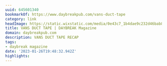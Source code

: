 ```yaml
---
uuid: 645601340
bookmarkOf: https://www.daybreakpub.com/vans-duct-tape
category: link
headImage: https://static.wixstatic.com/media/0e43c7_1b4dae9c232d46bab83ea8c6498aa9af~mv2.jpg/v1/fill/w_2500,h_3747,al_c/0e43c7_1b4dae9c232d46bab83ea8c6498aa9af~mv2.jpg
title: VANS DUCT TAPE | DAYBREAK Magazine
domain: daybreakpub.com
description: VANS DUCT TAPE RECAP
tags:
- daybreak magazine
date: '2023-01-26T19:48:32.942Z'
highlights: 
---
```



